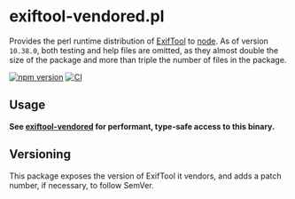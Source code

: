 # exiftool-vendored.pl

Provides the perl runtime distribution of [ExifTool](https://exiftool.org/) to
[node](https://nodejs.org/en/). As of version `10.38.0`, both testing and help
files are omitted, as they almost double the size of the package and more than
triple the number of files in the package.

[![npm version](https://img.shields.io/npm/v/exiftool-vendored.pl.svg)](https://www.npmjs.com/package/exiftool-vendored.pl)
[![CI](https://github.com/photostructure/exiftool-vendored.pl/workflows/Node.js%20CI/badge.svg?branch=main)](https://github.com/photostructure/exiftool-vendored.pl/actions?query=workflow%3A%22Node.js+CI%22)

## Usage

**See [exiftool-vendored](https://github.com/photostructure/exiftool-vendored.js) for
performant, type-safe access to this binary.**

## Versioning

This package exposes the version of ExifTool it vendors, and adds a patch
number, if necessary, to follow SemVer.